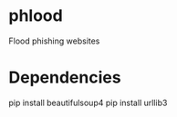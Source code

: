 # phlood
Flood phishing websites

Dependencies
============
pip install beautifulsoup4
pip install urllib3